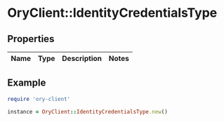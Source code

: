 # OryClient::IdentityCredentialsType

## Properties

| Name | Type | Description | Notes |
| ---- | ---- | ----------- | ----- |

## Example

```ruby
require 'ory-client'

instance = OryClient::IdentityCredentialsType.new()
```

